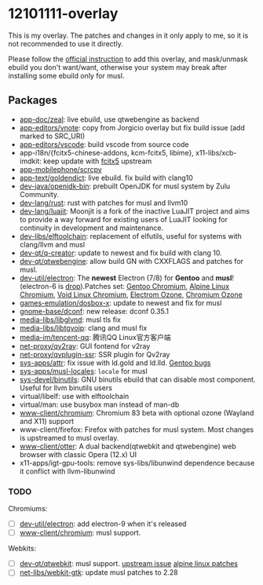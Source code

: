 # 12101111-overlay

This is my overlay. The patches and changes in it only apply to me, so it is not recommended to use it directly.

Please follow the [official instruction](https://wiki.gentoo.org/wiki/Ebuild_repository#Masking_installed_but_unsafe_ebuild_repositories) to add this overlay,
 and mask/unmask ebuild you don't want/want, otherwise your system may break after installing some ebuild only for musl.

## Packages

- [app-doc/zeal](https://github.com/zealdocs/zeal): live ebuild, use qtwebengine as backend
- [app-editors/vnote](https://github.com/tamlok/vnote): copy from Jorgicio overlay but fix build issue (add marked to SRC_URI)
- [app-editors/vscode](https://github.com/microsoft/vscode/): build vscode from source code
- app-i18n/{fcitx5-chinese-addons, kcm-fcitx5, libime}, x11-libs/xcb-imdkit: keep update with [fcitx5](https://github.com/fcitx) upstream
- [app-mobilephone/scrcpy](https://github.com/Genymobile/scrcpy)
- [app-text/goldendict](https://github.com/goldendict/goldendict): live ebuild. fix build with clang10
- [dev-java/openjdk-bin](https://www.azul.com/downloads/zulu-community/): prebuilt OpenJDK for musl system by Zulu Community.
- [dev-lang/rust](https://github.com/rust-lang/rust/): rust with patches for musl and llvm10
- [dev-lang/luajit](https://github.com/moonjit/moonjit): Moonjit is a fork of the inactive LuaJIT project and aims to provide a way forward for existing users of LuaJIT looking for continuity in development and maintenance.
- [dev-libs/elftoolchain](https://sourceforge.net/projects/elftoolchain/files/): replacement of elfutils, useful for systems with clang/llvm and musl
- [dev-qt/q-creator](https://github.com/qt-creator/qt-creator/): update to newest and fix build with clang 10.
- [dev-qt/qtwebengine](https://github.com/qt/qtwebengine): allow build GN with CXXFLAGS and patches for musl.
- [dev-util/electron](https://github.com/electron/electron/): The **newest** Electron (7/8) for **Gentoo** and **musl**! (electron-6 is [drop](https://github.com/12101111/overlay/commit/c1d4b0250fcc38268545fb163eb0a3137b809f56)).Patches set: [Gentoo Chromium](https://github.com/gentoo/gentoo/tree/master/www-client/chromium), [Alpine Linux Chromium](https://github.com/alpinelinux/aports/tree/master/community/chromium), [Void Linux Chromium](https://github.com/void-linux/void-packages/tree/master/srcpkgs/chromium), [Electrom Ozone](https://aur.archlinux.org/packages/electron-ozone), [Chromium Ozone](https://aur.archlinux.org/packages/chromium-beta-ozone/)
- [games-emulation/dosbox-x](https://github.com/joncampbell123/dosbox-x): update to newest and fix for musl
- [gnome-base/dconf](https://gitlab.gnome.org/GNOME/dconf/): new release: dconf 0.35.1
- [media-libs/libglvnd](https://gitlab.freedesktop.org/glvnd/libglvnd): musl tls fix
- [media-libs/libtgvoip](https://github.com/telegramdesktop/libtgvoip): clang and musl fix
- [media-im/tencent-qq](https://im.qq.com/linuxqq/download.html): 腾讯QQ Linux官方客户端
- [net-proxy/qv2ray](https://github.com/Qv2ray/Qv2ray): GUI fontend for v2ray
- [net-proxy/qvplugin-ssr](https://github.com/Qv2ray/QvPlugin-SSR/): SSR plugin for Qv2ray
- [sys-apps/attr](https://savannah.nongnu.org/projects/attr): fix issue with ld.gold and ld.lld. [Gentoo bugs](https://bugs.gentoo.org/644048)
- [sys-apps/musl-locales](https://gitlab.com/rilian-la-te/musl-locales): `locale` for musl
- [sys-devel/binutils](https://sourceware.org/binutils/): GNU binutils ebuild that can disable most component. Useful for llvm binutils users
- virtual/libelf: use with elftoolchain
- virtual/man: use busybox man instead of man-db
- [www-client/chromium](https://github.com/chromium/chromium/): Chromium 83 beta with optional ozone (Wayland and X11) support
- www-client/firefox: Firefox with patches for musl system. Most changes is upstreamed to musl overlay.
- [www-client/otter](https://github.com/OtterBrowser/otter-browser): A dual backend(qtwebkit and qtwebengine) web browser with classic Opera (12.x) UI
- x11-apps/igt-gpu-tools: remove sys-libs/libunwind dependence because it conflict with llvm-libunwind

### TODO

Chromiums:

- [ ] [dev-util/electron](https://github.com/electron/electron/): add electron-9 when it's released
- [ ] [www-client/chromium](https://github.com/chromium/chromium/): musl support.

Webkits:

- [ ] [dev-qt/qtwebkit](https://github.com/qtwebkit/qtwebkit): musl support. [upstream issue](https://github.com/qtwebkit/qtwebkit/issues/708) [alpine linux patches](https://github.com/alpinelinux/aports/tree/master/community/qt5-qtwebkit)
- [ ] [net-libs/webkit-gtk](webkitgtk.org/): update musl patches to 2.28
